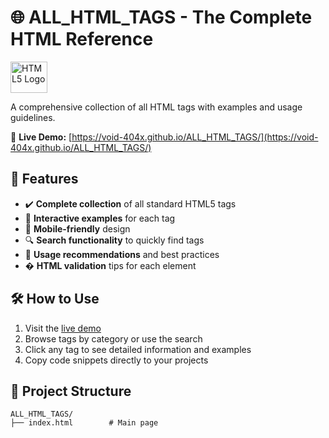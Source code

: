 # 🌐 ALL_HTML_TAGS - The Complete HTML Reference


<img src="https://upload.wikimedia.org/wikipedia/commons/6/61/HTML5_logo_and_wordmark.svg" width="59" height="50" alt="HTML5 Logo">

A comprehensive collection of all HTML tags with examples and usage guidelines.

🔗 **Live Demo:** [https://void-404x.github.io/ALL_HTML_TAGS/](https://void-404x.github.io/ALL_HTML_TAGS/)

## 🎨 Features


- ✔️ **Complete collection** of all standard HTML5 tags
- 🚀 **Interactive examples** for each tag
- 📱 **Mobile-friendly** design
- 🔍 **Search functionality** to quickly find tags
- 🎯 **Usage recommendations** and best practices
- � **HTML validation** tips for each element

## 🛠️ How to Use

1. Visit the [live demo](https://void-404x.github.io/ALL_HTML_TAGS/)
2. Browse tags by category or use the search
3. Click any tag to see detailed information and examples
4. Copy code snippets directly to your projects

## 📂 Project Structure

```plaintext
ALL_HTML_TAGS/
├── index.html        # Main page
